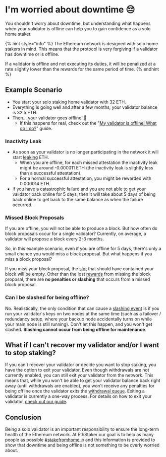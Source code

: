 # I'm worried about downtime 😔

You shouldn't worry about downtime, but understanding what happens when your validator is offline can help you to gain confidence as a solo home staker.

{% hint style="info" %}
The Ethereum network is designed with solo home stakers in mind. This means that the protocol is very forgiving if a validator has downtime or is offline.

If a validator is offline and not executing its duties, it will be penalized at a rate slightly lower than the rewards for the same period of time.
{% endhint %}

## Example Scenario

* You start your solo staking home validator with 32 ETH.
* Everything is going well and after a few months, your validator balance is 32.5 ETH.
* Then... your validator goes offline! 🚨
  * If this happens for real, check out the "[My validator is offline! What do I do?](validator-offline.md)" guide.

### Inactivity Leak

* As soon as your validator is no longer participating in the network it will start [leaking](../staking-glossary.md#inactivity-leak) ETH.
  * When you are offline, for each missed attestation the inactivity leak might be around -0.000011 ETH (the inactivity leak is slightly less than a successful attestation).
  * For a normal successful attestation, you might be rewarded with 0.000014 ETH.
* If you have a catastrophic failure and you are not able to get your validator back online for 5 days, then it will take about 5 days of being back online to get back to the same balance as when the failure occurred.

### Missed Block Proposals

If you are offline, you will not be able to produce a block. But how often do block proposals occur for a single validator? Currently, on average, a validator will propose a block every 2-3 months.

So, in this example scenario, even if you are offline for 5 days, there's only a small chance you would miss a block proposal. But what happens if you miss a block proposal?

If you miss your block proposal, the [slot](staking-glossary.md#slot) that should have contained your block will be empty. Other than the lost [rewards](rewards/chain-rewards.md) from missing the block proposal, there are **no penalties or slashing** that occurs from a missed block proposal.

### Can I be slashed for being offline?

No. Realistically, the only condition that can cause a [slashing event](staking-glossary.md#slashable-offenses) is if you run your validator's keys on two nodes at the same time (such as a failover / redundancy setup, where your backup node accidentally turns on while your main node is still running). Don't let this happen, and you won't get slashed. **Slashing cannot occur from being offline for maintenance**.

## What if I can't recover my validator and/or I want to stop staking?

If you can't recover your validator or decide you want to stop staking, you have the option to exit your validator. Even though withdrawals are not currently enabled, you can still exit your validator from the network. This means that, while you won't be able to get your validator balance back right away (until withdrawals are enabled), you won't receive any penalties for being offline once the validator exits the [withdrawal queue](../staking-glossary.md#validator-queue). Exiting a validator is currently a one-way process. For details on how to exit your validator, [check out our guide](../tutorials/how-to-exit-a-validator.md).

## Conclusion

Being a solo validator is an important responsibility to ensure the long-term health of the Ethereum network. At EthStaker our goal is to help as many people as possible [#stakefromhome ↗](https://twitter.com/search?q=%23stakefromhome) and this information is provided to show that downtime and being offline is not something to be overly worried about.
